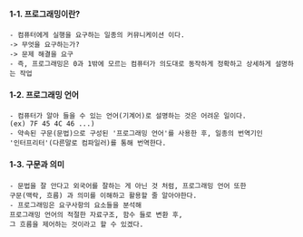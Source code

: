
#### 1-1. 프로그래밍이란?
	- 컴퓨터에게 실행을 요구하는 일종의 커뮤니케이션 이다. 
    -> 무엇을 요구하는가? 
    -> 문제 해결을 요구
	- 즉, 프로그래밍은 0과 1밖에 모르는 컴퓨터가 의도대로 동작하게 정확하고 상세하게 설명하는 작업

#### 1-2. 프로그래밍 언어
	- 컴퓨터가 알아 들을 수 있는 언어(기계어)로 설명하는 것은 어려운 일이다. 
    (ex) 7F 45 4C 46 ...)
	- 약속된 구문(문법)으로 구성된 '프로그래밍 언어'를 사용한 후, 일종의 번역기인 
    '인터프리터'(다른말로 컴파일러)를 통해 번역한다.

#### 1-3. 구문과 의미
	- 문법을 잘 안다고 외국어를 잘하는 게 아닌 것 처럼, 프로그래밍 언어 또한 
    구문(맥락, 흐름) 과 의미를 이해하고 활용할 줄 알아야한다.
	- 프로그래밍은 요구사항의 요소들을 분석해 
    프로그래밍 언어의 적절한 자료구조, 함수 들로 변환 후, 
    그 흐름을 제어하는 것이라고 할 수 있겠다.

